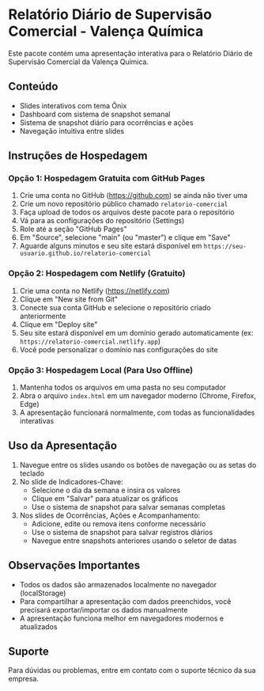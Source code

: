# Relatório Diário de Supervisão Comercial - Valença Química

Este pacote contém uma apresentação interativa para o Relatório Diário de Supervisão Comercial da Valença Química.

## Conteúdo

- Slides interativos com tema Ônix
- Dashboard com sistema de snapshot semanal
- Sistema de snapshot diário para ocorrências e ações
- Navegação intuitiva entre slides

## Instruções de Hospedagem

### Opção 1: Hospedagem Gratuita com GitHub Pages

1. Crie uma conta no GitHub (https://github.com) se ainda não tiver uma
2. Crie um novo repositório público chamado `relatorio-comercial`
3. Faça upload de todos os arquivos deste pacote para o repositório
4. Vá para as configurações do repositório (Settings)
5. Role até a seção "GitHub Pages"
6. Em "Source", selecione "main" (ou "master") e clique em "Save"
7. Aguarde alguns minutos e seu site estará disponível em `https://seu-usuario.github.io/relatorio-comercial`

### Opção 2: Hospedagem com Netlify (Gratuito)

1. Crie uma conta no Netlify (https://netlify.com)
2. Clique em "New site from Git"
3. Conecte sua conta GitHub e selecione o repositório criado anteriormente
4. Clique em "Deploy site"
5. Seu site estará disponível em um domínio gerado automaticamente (ex: `https://relatorio-comercial.netlify.app`)
6. Você pode personalizar o domínio nas configurações do site

### Opção 3: Hospedagem Local (Para Uso Offline)

1. Mantenha todos os arquivos em uma pasta no seu computador
2. Abra o arquivo `index.html` em um navegador moderno (Chrome, Firefox, Edge)
3. A apresentação funcionará normalmente, com todas as funcionalidades interativas

## Uso da Apresentação

1. Navegue entre os slides usando os botões de navegação ou as setas do teclado
2. No slide de Indicadores-Chave:
   - Selecione o dia da semana e insira os valores
   - Clique em "Salvar" para atualizar os gráficos
   - Use o sistema de snapshot para salvar semanas completas
3. Nos slides de Ocorrências, Ações e Acompanhamento:
   - Adicione, edite ou remova itens conforme necessário
   - Use o sistema de snapshot para salvar registros diários
   - Navegue entre snapshots anteriores usando o seletor de datas

## Observações Importantes

- Todos os dados são armazenados localmente no navegador (localStorage)
- Para compartilhar a apresentação com dados preenchidos, você precisará exportar/importar os dados manualmente
- A apresentação funciona melhor em navegadores modernos e atualizados

## Suporte

Para dúvidas ou problemas, entre em contato com o suporte técnico da sua empresa.

